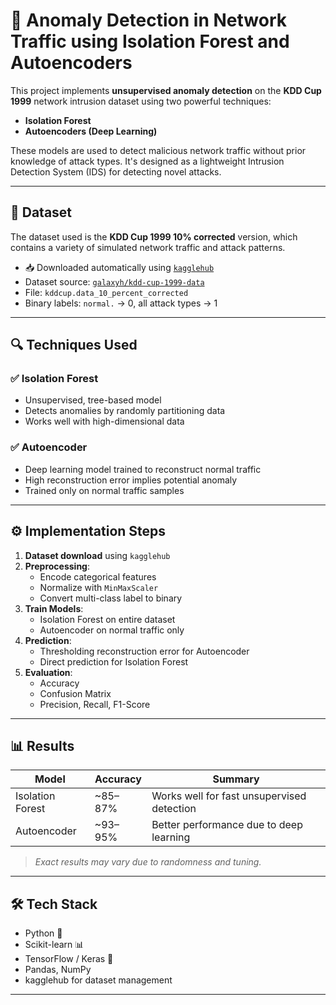 # 🚨 Anomaly Detection in Network Traffic using Isolation Forest and Autoencoders

This project implements **unsupervised anomaly detection** on the **KDD Cup 1999** network intrusion dataset using two powerful techniques:

- **Isolation Forest**
- **Autoencoders (Deep Learning)**

These models are used to detect malicious network traffic without prior knowledge of attack types. It's designed as a lightweight Intrusion Detection System (IDS) for detecting novel attacks.

---

## 📂 Dataset

The dataset used is the **KDD Cup 1999 10% corrected** version, which contains a variety of simulated network traffic and attack patterns.

- 📥 Downloaded automatically using [`kagglehub`](https://github.com/kagglehub)
- Dataset source: [`galaxyh/kdd-cup-1999-data`](https://www.kaggle.com/datasets/galaxyh/kdd-cup-1999-data)
- File: `kddcup.data_10_percent_corrected`
- Binary labels: `normal.` → 0, all attack types → 1

---

## 🔍 Techniques Used

### ✅ Isolation Forest
- Unsupervised, tree-based model
- Detects anomalies by randomly partitioning data
- Works well with high-dimensional data

### ✅ Autoencoder
- Deep learning model trained to reconstruct normal traffic
- High reconstruction error implies potential anomaly
- Trained only on normal traffic samples

---

## ⚙️ Implementation Steps

1. **Dataset download** using `kagglehub`
2. **Preprocessing**:
   - Encode categorical features
   - Normalize with `MinMaxScaler`
   - Convert multi-class label to binary
3. **Train Models**:
   - Isolation Forest on entire dataset
   - Autoencoder on normal traffic only
4. **Prediction**:
   - Thresholding reconstruction error for Autoencoder
   - Direct prediction for Isolation Forest
5. **Evaluation**:
   - Accuracy
   - Confusion Matrix
   - Precision, Recall, F1-Score

---

## 📊 Results

| Model            | Accuracy | Summary                              |
|------------------|----------|--------------------------------------|
| Isolation Forest | ~85–87%  | Works well for fast unsupervised detection |
| Autoencoder      | ~93–95%  | Better performance due to deep learning |

> *Exact results may vary due to randomness and tuning.*

---

## 🛠️ Tech Stack

- Python 🐍
- Scikit-learn 📊
- TensorFlow / Keras 🤖
- Pandas, NumPy
- kagglehub for dataset management

---
